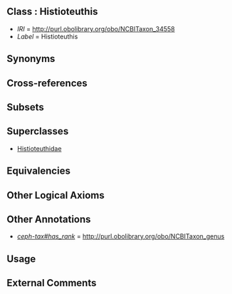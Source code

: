 
## Class : Histioteuthis

 * *IRI* = http://purl.obolibrary.org/obo/NCBITaxon_34558
 * *Label* = Histioteuthis

## Synonyms


## Cross-references


## Subsets


## Superclasses

 * [Histioteuthidae](../../NCBITaxon/57/NCBITaxon_34557.md)

## Equivalencies


## Other Logical Axioms


## Other Annotations

 * *[ceph-tax#has_rank](../../ceph-tax#has/nk/ceph-tax#has_rank.md)* = http://purl.obolibrary.org/obo/NCBITaxon_genus

## Usage


## External Comments

